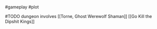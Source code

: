  #gameplay #plot

#TODO dungeon
involves [[Torne, Ghost Werewolf Shaman]]
[[Go Kill the Dipshit Kings]]